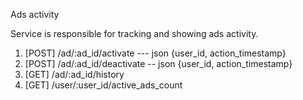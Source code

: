 Ads activity

Service is responsible for tracking and showing ads activity.

1) [POST] /ad/:ad_id/activate --- json {user_id, action_timestamp}
2) [POST] /ad/:ad_id/deactivate -- json {user_id,  action_timestamp}
3) [GET]  /ad/:ad_id/history
4) [GET] /user/:user_id/active_ads_count
